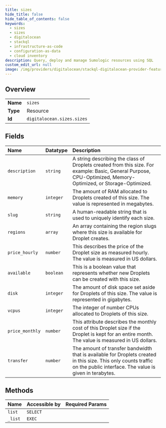 ```yaml
---
title: sizes
hide_title: false
hide_table_of_contents: false
keywords:
  - sizes
  - sizes
  - digitalocean    
  - stackql
  - infrastructure-as-code
  - configuration-as-data
  - cloud inventory
description: Query, deploy and manage Sumologic resources using SQL
custom_edit_url: null
image: /img/providers/digitalocean/stackql-digitalocean-provider-featured-image.png
---
```

  
    

## Overview
<table><tbody>
<tr><td><b>Name</b></td><td><code>sizes</code></td></tr>
<tr><td><b>Type</b></td><td>Resource</td></tr>
<tr><td><b>Id</b></td><td><code>digitalocean.sizes.sizes</code></td></tr>
</tbody></table>

## Fields
| Name | Datatype | Description |
|:-----|:---------|:------------|
| `description` | `string` | A string describing the class of Droplets created from this size. For example: Basic, General Purpose, CPU-Optimized, Memory-Optimized, or Storage-Optimized. |
| `memory` | `integer` | The amount of RAM allocated to Droplets created of this size. The value is represented in megabytes. |
| `slug` | `string` | A human-readable string that is used to uniquely identify each size. |
| `regions` | `array` | An array containing the region slugs where this size is available for Droplet creates. |
| `price_hourly` | `number` | This describes the price of the Droplet size as measured hourly. The value is measured in US dollars. |
| `available` | `boolean` | This is a boolean value that represents whether new Droplets can be created with this size. |
| `disk` | `integer` | The amount of disk space set aside for Droplets of this size. The value is represented in gigabytes. |
| `vcpus` | `integer` | The integer of number CPUs allocated to Droplets of this size. |
| `price_monthly` | `number` | This attribute describes the monthly cost of this Droplet size if the Droplet is kept for an entire month. The value is measured in US dollars. |
| `transfer` | `number` | The amount of transfer bandwidth that is available for Droplets created in this size. This only counts traffic on the public interface. The value is given in terabytes. |
## Methods
| Name | Accessible by | Required Params |
|:-----|:--------------|:----------------|
| `list` | `SELECT` |  |
| `_list` | `EXEC` |  |
